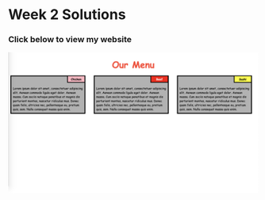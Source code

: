# Week 2 Solutions

### Click below to view my website

<p align="center"> 
  <kbd>
  	<a href="https://priyanshsaxena24.github.io/Coursera-HTML-CSS-and-Javascript-for-Web-Developers/Week%202/index.html" target="_blank">
		<img src="img.png"></img>
	</a>
  </kbd>
</p>
